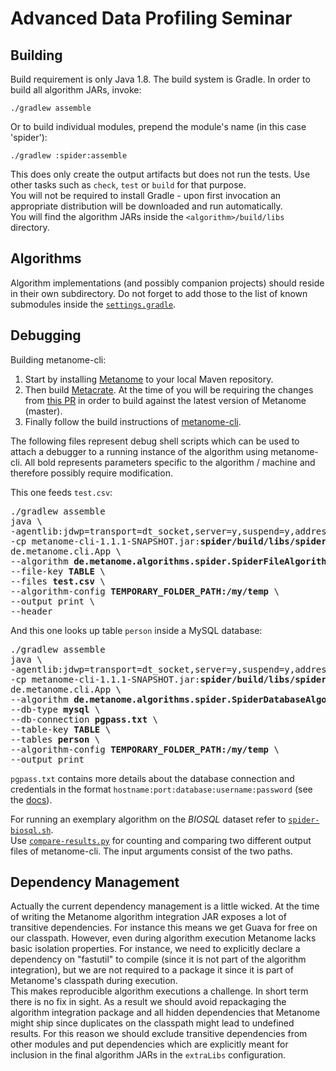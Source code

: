 Advanced Data Profiling Seminar
===============================

## Building

Build requirement is only Java 1.8. The build system is Gradle.
In order to build all algorithm JARs, invoke:

    ./gradlew assemble
    
Or to build individual modules, prepend the module's name (in this case 'spider'):
  
    ./gradlew :spider:assemble  

This does only create the output artifacts but does not run the tests. Use other tasks such as
`check`, `test` or `build` for that purpose.  
You will not be required to install Gradle - upon first invocation an appropriate distribution will
be downloaded and run automatically.  
You will find the algorithm JARs inside the `<algorithm>/build/libs` directory.

## Algorithms

Algorithm implementations (and possibly companion projects) should reside in their own subdirectory.
Do not forget to add those to the list of known submodules inside the [`settings.gradle`](settings.gradle).


## Debugging

Building metanome-cli:

1. Start by installing [Metanome](https://github.com/HPI-Information-Systems/Metanome) to your local Maven repository.
2. Then build [Metacrate](https://github.com/stratosphere/metadata-ms). At the time of
  you will be requiring the changes from [this PR](https://github.com/stratosphere/metadata-ms/pull/61)
  in order to build against the latest version of Metanome (master).
3. Finally follow the build instructions of [metanome-cli](https://github.com/sekruse/metanome-cli).

The following files represent debug shell scripts which can be used to attach a debugger to a running instance
of the algorithm using metanome-cli. All bold represents
parameters specific to the algorithm / machine and therefore possibly require modification.

This one feeds `test.csv`:

<pre>
./gradlew assemble
java \
-agentlib:jdwp=transport=dt_socket,server=y,suspend=y,address=<b>5005</b> \
-cp metanome-cli-1.1.1-SNAPSHOT.jar:<b>spider/build/libs/spider-0.1.0-SNAPSHOT-file.jar</b> \
de.metanome.cli.App \
--algorithm <b>de.metanome.algorithms.spider.SpiderFileAlgorithm</b> \
--file-key <b>TABLE</b> \
--files <b>test.csv</b> \
--algorithm-config <b>TEMPORARY_FOLDER_PATH:/my/temp</b> \
--output print \
--header
</pre>

And this one looks up table `person` inside a MySQL database:

<pre>
./gradlew assemble
java \
-agentlib:jdwp=transport=dt_socket,server=y,suspend=y,address=<b>5005</b> \
-cp metanome-cli-1.1.1-SNAPSHOT.jar:<b>spider/build/libs/spider-0.1.0-SNAPSHOT-database.jar</b> \
de.metanome.cli.App \
--algorithm <b>de.metanome.algorithms.spider.SpiderDatabaseAlgorithm</b> \
--db-type <b>mysql</b> \
--db-connection <b>pgpass.txt</b> \
--table-key <b>TABLE</b> \
--tables <b>person</b> \
--algorithm-config <b>TEMPORARY_FOLDER_PATH:/my/temp</b> \
--output print
</pre>

`pgpass.txt` contains more details about the database connection and credentials in the format
 `hostname:port:database:username:password` (see the
 [docs](https://wiki.postgresql.org/wiki/Pgpass)).
 
 For running an exemplary algorithm on the _BIOSQL_ dataset refer to [`spider-biosql.sh`](spider-biosql.sh).  
 Use [`compare-results.py`](compare-results.py) for counting and comparing two different output
 files of metanome-cli. The input arguments consist of the two paths.
 
 ## Dependency Management
 
 Actually the current dependency management is a little wicked.
 At the time of writing the Metanome algorithm integration JAR exposes a lot of transitive dependencies.
 For instance this means we get Guava for free on our classpath.
 However, even during algorithm execution Metanome lacks basic isolation properties.
 For instance, we need to explicitly declare a dependency on "fastutil" to compile (since it is not
 part of the algorithm integration), but we are not required to a package it since it is part of Metanome's
 classpath during execution.  
 This makes reproducible algorithm executions a challenge. In short term there is no fix in sight.
 As a result we should avoid repackaging the algorithm integration package and all hidden
 dependencies that Metanome might ship since duplicates on the classpath might lead to undefined
 results. For this reason we should exclude transitive dependencies from other modules and put
 dependencies which are explicitly meant for inclusion in the final algorithm JARs in the
 `extraLibs` configuration.
   
